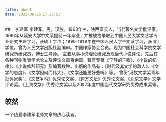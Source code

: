 ```yaml
---
title: about
date: 2023-06-26 17:23:53
---
```

##　李建军
李建军，男，汉族，1963年生，陕西富县人，当代著名文学批评家。1986年从延安大学中文系提前一年毕业，并被破格录取到中国人民大学文艺学专业研究生班学习，获硕士学位；1996-1999年在中国人民大学中文系学习，获博士学位。曾为人民文学出版社副编审。中国作家协会会员。现为中国社会科学院文学研究所研究员，博士生导师。 主要从事小说理论研究及现当代小说评论。先后在各种刊物发表学术论文及评论文章百余篇。著有专著《宁静的丰收》、《小说的纪律》、《小说修辞研究》及编著数种。出版的作品有：《时代及其文学的敌人》、《文学的态度》、《文学因何而伟大》、《文学还能更好些吗》等。 曾获“冯牧文学奖青年批评家奖”、《文艺争鸣》优秀论文奖、《南方文坛》优秀论文奖、《北京文学》文学评论奖。《上海文学》优秀论文奖以及2002年度中国当代文学研究优秀成果奖等。

## 皎然
一个热爱李建军老师文章的热心读者。

